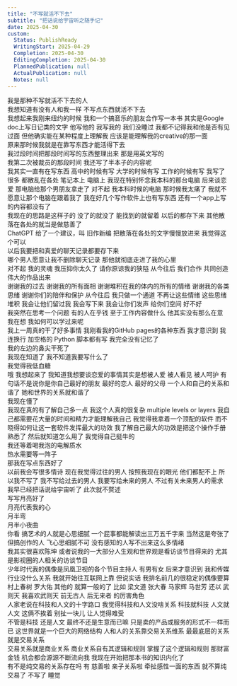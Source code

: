 ```yaml
---
title: "不写就活不下去"
subtitle: "把话说给宇宙听之随手记"
date: 2025-04-30
custom:
  Status: PublishReady
  WritingStart: 2025-04-29
  Completion: 2025-04-30
  EditingCompletion: 2025-04-30
  PlannedPublication: null
  ActualPublication: null
  Notes: null
---    
```

我是那种不写就活不下去的人  
我想知道有没有人和我一样 不写点东西就活不下去    
我想起来我刚来纽约的时候 我和一个搞音乐的朋友合作写一本书 其实是Google doc上写日记类的文字 他写他的 我写我的 我们没睡过 我都不记得我和他是否有见过面 但他确实能在某种程度上理解我 应该是能理解我的creative的那一面     
原来那时候我就是在靠写东西才能活得下去    
我过段时间把那段时间写的东西整理出来 那是用英文写的     
我第二次被裁员的那段时间 我还写了半本子的内容呢    
我其实一直有在写东西 高中的时候有写 大学的时候有写 工作的时候有写 我写了很多 都散乱在各处 笔记本上 电脑上 我现在特别怀念我本科的那台电脑 后来谈恋爱 那电脑给那个男朋友拿走了 对不起 我本科时候的电脑 那时候我太痛了 我就不愿意让那个电脑在跟着我了 我在好几个写作软件上也有写东西 还有一个app上写的内容都没有了    
我现在的思路是这样子的 没了的就没了 能找到的就留着 以后的都存下来 其他散落在各处的就当是做慈善了    
ChatGPT 给了一个建议，叫 旧作新编 把散落在各处的文字慢慢放进来 我觉得这个可以    
以后我要把和真爱的聊天记录都要存下来  
哪个男人愿意让我不删除聊天记录 那他就彻底走进了我的心里    
对不起 我的灵魂 我压抑你太久了 请你原谅我的狭隘 从今往后 我们合作 共同创造伟大的作品出来     
谢谢我的过去 谢谢我的所有面相 谢谢堆积在我的体内的所有的情绪 谢谢我的各类思绪 谢谢你们的陪伴和保护 从今往后 我只做一个通道 不再让这些情绪 这些思绪堆积 我会让他们留过我 我会写下来 我会让你们发声 给你们空间 好不好    
我突然在思考一个问题 有的人在乎钱 至于工作内容做什么 他其实没有那么在意 我在想 我如何可以学过来呢    
我上一周真的干了好多事情 我刚看我的GitHub pages的各种东西 我才意识到 我连换行 加空格的 Python 脚本都有写 我完全没有记忆了    
我的左边的鼻尖干死了     
我现在知道了 我不知道我要写什么了     
我觉得我低血糖    
哦 我想起来了 我知道我想要谈恋爱的事情其实是想被人爱 被人看见 被人呵护 有句话不是说你是你自己最好的朋友 最好的恋人 最好的父母 一个人和自己的关系和谐了 她和世界的关系就和谐了    
我现在懂了    
我现在真的有了解自己多一点 我这个人真的很复杂 multiple levels or layers 我自己都需要花大量的时间和精力才能理解我自己 我觉得我拿着一个顶配的软件 而不晓得如何让这一套软件发挥最大的功效 我了解自己最大的功效是把这个操作手册熟悉了 然后就知道怎么用了 我觉得自己挺牛的     
我还等着喝我泡的电解质水     
热水需要等一阵子    
那我在写点东西好了    
以前我会写很多情诗 现在我觉得过往的男人 按照我现在的眼光 他们都配不上 所以我不写了 我不写给过去的男人 我要写给未来的男人 不过有关未来男人的需求 我早已经把话说给宇宙听了 此次就不赘述    
写写月亮好了  
月亮代表我的心  
月半弯  
月半小夜曲    
你看 搞艺术的人就是心思细腻 一个屁事都能解读出三万五千字来 当然这是夸张了 但搞创作的人 飞心思细腻不可 没有感知的人写不出来这么多情绪    
我其实很喜欢陈坤 或者说我的一大部分人生观和世界观是看访谈节目得来的 尤其是影视圈的人相关的访谈节目    
少年时代我的偶像是凤凰卫视的各个节目主持人 有男有女 后来才意识到 我和传媒行业没什么关系 我就开始往互联网上靠 但说实话 我排名前几的很稳定的偶像要算村上春树 罗大佑 其他的 就算一般的了 比如 梁文道 张大春 马家辉 马世芳 还以 武则天 我喜欢武则天 前无古人 后无来者 的厉害角色     
人家老说在科技和人文的十字路口 我觉得科技和人文没啥关系 科技就科技 人文就人文 这俩不挨着 别扯一块儿 让人觉得难受    
不管是科技 还是人文 最终不还是生意而已嘛 只是卖的产品或服务的形式不一样而已 这世界就是一个巨大的网络结构 人和人的关系靠交易关系维系 最最底层的关系就是交易关系     
交易关系就是商业关系 商业关系自有其逻辑和规则 掌握了这个逻辑和规则 那财富 金钱 机会都会源源不断流向我 我现在开始把那本书的知识内化了    
有不是纯交易的关系存在吗 有 慈善啦 亲子关系啦 牵扯感性一面的东西 就不算纯交易了 不写了 睡觉    

